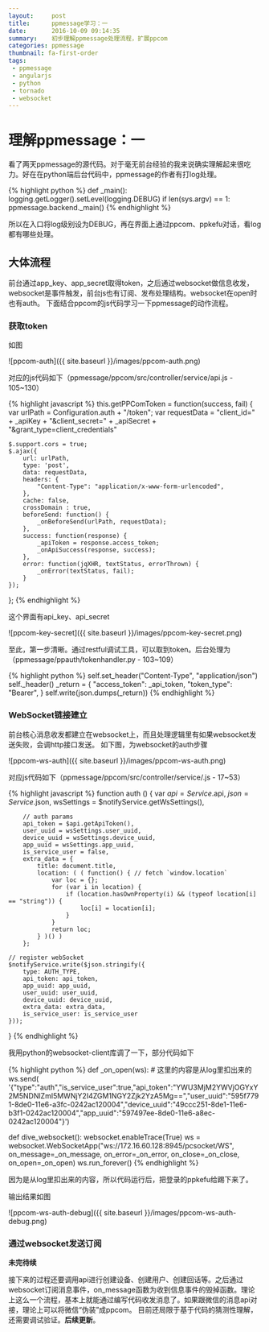 ```yaml
---
layout:     post
title:      ppmessage学习：一
date:       2016-10-09 09:14:35
summary:    初步理解ppmessage处理流程，扩展ppcom
categories: ppmessage
thumbnail: fa-first-order
tags:
 - ppmessage
 - angularjs
 - python
 - tornado
 - websocket
---
```


# 理解ppmessage：一

看了两天ppmessage的源代码。对于毫无前台经验的我来说确实理解起来很吃力。好在在python端后台代码中，ppmessage的作者有打log处理。

{% highlight python %}
def _main():
    logging.getLogger().setLevel(logging.DEBUG)
    if len(sys.argv) == 1:
        ppmessage.backend._main()
{% endhighlight %}

所以在入口将log级别设为DEBUG，再在界面上通过ppcom、ppkefu对话，看log都有哪些处理。


## 大体流程

前台通过app_key、app_secret取得token，之后通过websocket做信息收发，websocket是事件触发，前台js也有订阅、发布处理结构。websocket在open时也有auth。
下面结合ppcom的js代码学习一下ppmessage的动作流程。


### 获取token

如图

![ppcom-auth]({{ site.baseurl }}/images/ppcom-auth.png)

对应的js代码如下（ppmessage/ppcom/src/controller/service/api.js - 105~130）

{% highlight javascript %}
this.getPPComToken = function(success, fail) {
    var urlPath = Configuration.auth + "/token";
    var requestData = "client_id=" + _apiKey + "&client_secret=" + _apiSecret + "&grant_type=client_credentials"
    
    $.support.cors = true;
    $.ajax({
        url: urlPath,
        type: 'post',
        data: requestData,
        headers: {
            "Content-Type": "application/x-www-form-urlencoded",
        },
        cache: false,
        crossDomain : true,
        beforeSend: function() {
            _onBeforeSend(urlPath, requestData);
        },
        success: function(response) {
            _apiToken = response.access_token;
            _onApiSuccess(response, success);
        },
        error: function(jqXHR, textStatus, errorThrown) {
            _onError(textStatus, fail);
        }
    });
};
{% endhighlight %}

这个界面有api_key、api_secret

![ppcom-key-secret]({{ site.baseurl }}/images/ppcom-key-secret.png)

至此，第一步清晰。通过restful调试工具，可以取到token。后台处理为（ppmessage/ppauth/tokenhandler.py - 103~109）

{% highlight python %}
self.set_header("Content-Type", "application/json")
self._header()
_return = {
    "access_token": _api_token,
    "token_type": "Bearer",
}
self.write(json.dumps(_return))
{% endhighlight %}


### WebSocket链接建立

前台核心消息收发都建立在websocket上，而且处理逻辑里有如果websocket发送失败，会调http接口发送。
如下图，为websocket的auth步骤

![ppcom-ws-auth]({{ site.baseurl }}/images/ppcom-ws-auth.png)

对应js代码如下（ppmessage/ppcom/src/controller/service/.js - 17~53）

{% highlight javascript %}
function auth () {
    var $api = Service.$api,
        $json = Service.$json,
        wsSettings = $notifyService.getWsSettings(),

        // auth params
        api_token = $api.getApiToken(),
        user_uuid = wsSettings.user_uuid,
        device_uuid = wsSettings.device_uuid,
        app_uuid = wsSettings.app_uuid,
        is_service_user = false,
        extra_data = {
            title: document.title,
            location: ( ( function() { // fetch `window.location`
                var loc = {};
                for (var i in location) {
                    if (location.hasOwnProperty(i) && (typeof location[i] == "string")) {
                        loc[i] = location[i];
                    }
                }
                return loc;
            } )() )
        };

    // register webSocket
    $notifyService.write($json.stringify({
        type: AUTH_TYPE,
        api_token: api_token,
        app_uuid: app_uuid,
        user_uuid: user_uuid,
        device_uuid: device_uuid,
        extra_data: extra_data,
        is_service_user: is_service_user
    }));
}
{% endhighlight %}

我用python的websocket-client库调了一下，部分代码如下

{% highlight python %}
def _on_open(ws):
    # 这里的内容是从log里扣出来的
    ws.send(
        '{"type":"auth","is_service_user":true,"api_token":"YWU3MjM2YWVjOGYxY2M5NDNlZmI5MWNjY2I4ZGM1NGY2Zjk2YzA5Mg==","user_uuid":"595f7791-8de0-11e6-a3fc-0242ac120004","device_uuid":"49ccc251-8de1-11e6-b3f1-0242ac120004","app_uuid":"597497ee-8de0-11e6-a8ec-0242ac120004"}')


def dive_websocket():
    websocket.enableTrace(True)
    ws = websocket.WebSocketApp("ws://172.16.60.128:8945/pcsocket/WS",
                                on_message=_on_message,
                                on_error=_on_error,
                                on_close=_on_close,
                                on_open=_on_open)
    ws.run_forever()
{% endhighlight %}

因为是从log里扣出来的内容，所以代码运行后，把登录的ppkefu给踢下来了。

输出结果如图

![ppcom-ws-auth-debug]({{ site.baseurl }}/images/ppcom-ws-auth-debug.png)


### 通过websocket发送订阅

**未完待续**


接下来的过程还要调用api进行创建设备、创建用户、创建回话等。之后通过websocket订阅消息事件，on_message函数为收到信息事件的毁掉函数。理论上这么一个流程，基本上就能通过编写代码收发消息了。如果跟微信的消息api对接，理论上可以将微信“伪装”成ppcom。
目前还局限于基于代码的猜测性理解，还需要调试验证。**后续更新**。
